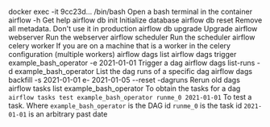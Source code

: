 docker exec -it 9cc23d... /bin/bash
	Open a bash terminal in the container
airflow -h
	Get help
airflow db init
	Initialize database
airflow db reset
	Remove all metadata.
	Don't use it in production
airflow db upgrade
	Upgrade
airflow webserver
	Run the webserver
airflow scheduler
	Run the scheduler
airflow celery worker
	If you are on a machine that is a worker in the celery configuration (multiple workers)
airflow dags list
airflow dags trigger example_bash_operator -e 2021-01-01
	Trigger a dag
airflow dags list-runs -d example_bash_operator
	List the dag runs of a specific dag
airflow dags backfill -s 2021-01-01 e- 2021-01-05 --reset -dagruns
	Rerun old dags
airflow tasks list example_bash_operator
	To obtain the tasks for a dag
`airflow tasks test example_bash_operator runme_0 2021-01-01`
	To test a task. Where
		`example_bash_operator` is the DAG id
		`runme_0` is the task id
		`2021-01-01` is an arbitrary past date
	

